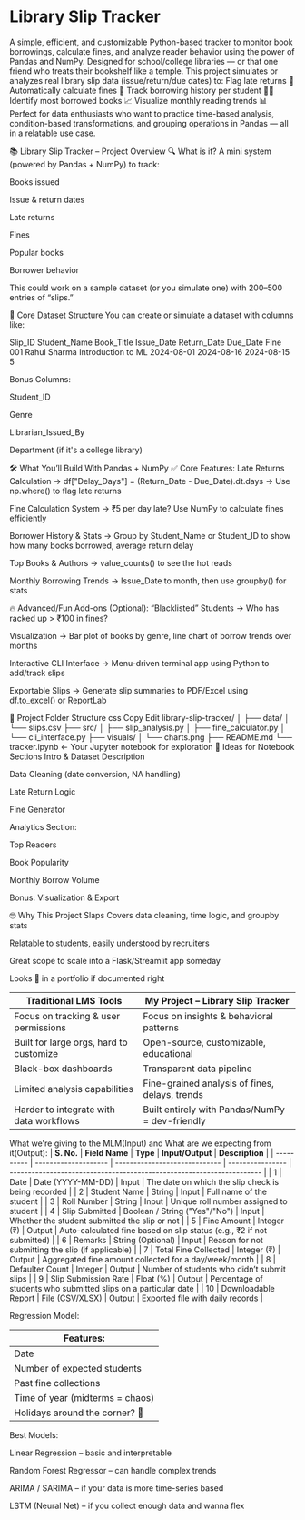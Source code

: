 # Library Slip Tracker
A simple, efficient, and customizable Python-based tracker to monitor book borrowings, calculate fines, and analyze reader behavior using the power of Pandas and NumPy.
Designed for school/college libraries — or that one friend who treats their bookshelf like a temple. 
This project simulates or analyzes real library slip data (issue/return/due dates) to: 
Flag late returns 📅 
Automatically calculate fines 💸 
Track borrowing history per student 🧑‍🎓  
Identify most borrowed books 📈 
Visualize monthly reading trends 📊 
Perfect for data enthusiasts who want to practice time-based analysis, condition-based transformations, and grouping operations in Pandas — all in a relatable use case.

📚 Library Slip Tracker – Project Overview
🔍 What is it?
A mini system (powered by Pandas + NumPy) to track:

Books issued

Issue & return dates

Late returns

Fines

Popular books

Borrower behavior

This could work on a sample dataset (or you simulate one) with 200–500 entries of “slips.”

🧠 Core Dataset Structure
You can create or simulate a dataset with columns like:

Slip_ID	Student_Name	Book_Title	Issue_Date	Return_Date	Due_Date	Fine
001	Rahul Sharma	Introduction to ML	2024-08-01	2024-08-16	2024-08-15	5

Bonus Columns:

Student_ID

Genre

Librarian_Issued_By

Department (if it's a college library)

🛠️ What You’ll Build With Pandas + NumPy
✅ Core Features:
Late Returns Calculation
→ df["Delay_Days"] = (Return_Date - Due_Date).dt.days
→ Use np.where() to flag late returns

Fine Calculation System
→ ₹5 per day late? Use NumPy to calculate fines efficiently

Borrower History & Stats
→ Group by Student_Name or Student_ID to show how many books borrowed, average return delay

Top Books & Authors
→ value_counts() to see the hot reads

Monthly Borrowing Trends
→ Issue_Date to month, then use groupby() for stats

🔥 Advanced/Fun Add-ons (Optional):
“Blacklisted” Students → Who has racked up > ₹100 in fines?

Visualization → Bar plot of books by genre, line chart of borrow trends over months

Interactive CLI Interface → Menu-driven terminal app using Python to add/track slips

Exportable Slips → Generate slip summaries to PDF/Excel using df.to_excel() or ReportLab

📁 Project Folder Structure
css
Copy
Edit
library-slip-tracker/
│
├── data/
│   └── slips.csv
├── src/
│   ├── slip_analysis.py
│   ├── fine_calculator.py
│   └── cli_interface.py
├── visuals/
│   └── charts.png
├── README.md
└── tracker.ipynb  ← Your Jupyter notebook for exploration
📌 Ideas for Notebook Sections
Intro & Dataset Description

Data Cleaning (date conversion, NA handling)

Late Return Logic

Fine Generator

Analytics Section:

Top Readers

Book Popularity

Monthly Borrow Volume

Bonus: Visualization & Export

🤓 Why This Project Slaps
Covers data cleaning, time logic, and groupby stats

Relatable to students, easily understood by recruiters

Great scope to scale into a Flask/Streamlit app someday

Looks 💯 in a portfolio if documented right


| Traditional LMS Tools                   | My Project – Library Slip Tracker               |
| --------------------------------------- | ----------------------------------------------- |
| Focus on tracking & user permissions    | Focus on insights & behavioral patterns         |
| Built for large orgs, hard to customize | Open-source, customizable, educational          |
| Black-box dashboards                    | Transparent data pipeline                       |
| Limited analysis capabilities           | Fine-grained analysis of fines, delays, trends  |
| Harder to integrate with data workflows | Built entirely with Pandas/NumPy = dev-friendly |

What we're giving to the MLM(Input) and What are we expecting from it(Output):
| **S. No.** | **Field Name**       | **Type**                      | **Input/Output** | **Description**                                                       |
| ---------- | -------------------- | ----------------------------- | ---------------- | --------------------------------------------------------------------- |
| 1          | Date                 | Date (YYYY-MM-DD)             | Input            | The date on which the slip check is being recorded                    |
| 2          | Student Name         | String                        | Input            | Full name of the student                                              |
| 3          | Roll Number          | String                        | Input            | Unique roll number assigned to student                                |
| 4          | Slip Submitted       | Boolean / String ("Yes"/"No") | Input            | Whether the student submitted the slip or not                         |
| 5          | Fine Amount          | Integer (₹)                   | Output           | Auto-calculated fine based on slip status (e.g., ₹2 if not submitted) |
| 6          | Remarks              | String (Optional)             | Input            | Reason for not submitting the slip (if applicable)                    |
| 7          | Total Fine Collected | Integer (₹)                   | Output           | Aggregated fine amount collected for a day/week/month                 |
| 8          | Defaulter Count      | Integer                       | Output           | Number of students who didn’t submit slips                            |
| 9          | Slip Submission Rate | Float (%)                     | Output           | Percentage of students who submitted slips on a particular date       |
| 10         | Downloadable Report  | File (CSV/XLSX)               | Output           | Exported file with daily records                                      |


Regression Model:

| Features:                       |
| ------------------------------- |
| Date                            |
| Number of expected students     |
| Past fine collections           |
| Time of year (midterms = chaos) |
| Holidays around the corner? 🎉  |


Best Models:

Linear Regression – basic and interpretable

Random Forest Regressor – can handle complex trends

ARIMA / SARIMA – if your data is more time-series based

LSTM (Neural Net) – if you collect enough data and wanna flex 




